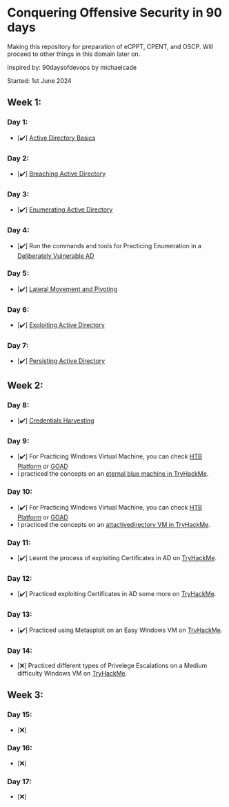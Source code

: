 # Conquering Offensive Security in 90 days
Making this repository for preparation of eCPPT, CPENT, and OSCP. Will proceed to other things in this domain later on.

Inspired by: 90daysofdevops by michaelcade

Started: 1st June 2024
## Week 1:
### Day 1:
- [✔️] [Active Directory Basics](https://tryhackme.com/module/hacking-active-directory)
### Day 2:
- [✔️] [Breaching Active Directory](https://tryhackme.com/module/hacking-active-directory)
### Day 3:
- [✔️] [Enumerating Active Directory](https://tryhackme.com/module/hacking-active-directory)
### Day 4:
- [✔️] Run the commands and tools for Practicing Enumeration in a [Deliberately Vulnerable AD](https://github.com/Orange-Cyberdefense/GOAD)
### Day 5:
- [✔️] [Lateral Movement and Pivoting](https://tryhackme.com/module/hacking-active-directory)
### Day 6:
- [✔️] [Exploiting Active Directory](https://tryhackme.com/module/hacking-active-directory)
### Day 7:
- [✔️] [Persisting Active Directory](https://tryhackme.com/module/hacking-active-directory)

## Week 2:
### Day 8:
- [✔️] [Credentials Harvesting](https://tryhackme.com/module/hacking-active-directory)
### Day 9:
- [✔️] For Practicing Windows Virtual Machine, you can check [HTB Platform](https://hackthebox.com) or [GOAD](https://github.com/Orange-Cyberdefense/GOAD)
- I practiced the concepts on an [eternal blue machine in TryHackMe](https://tryhackme.com/r/room/blue).
### Day 10:
- [✔️] For Practicing Windows Virtual Machine, you can check [HTB Platform](https://hackthebox.com) or [GOAD](https://github.com/Orange-Cyberdefense/GOAD)
- I practiced the concepts on an [attactivedirectory VM in TryHackMe](https://tryhackme.com/r/room/attacktivedirectory).
### Day 11:
- [✔️] Learnt the process of exploiting Certificates in AD on [TryHackMe](https://tryhackme.com/r/room/cve202226923).
### Day 12:
- [✔️] Practiced exploiting Certificates in AD some more on [TryHackMe](https://tryhackme.com/r/room/adcertificatetemplates).
### Day 13:
- [✔️] Practiced using Metasploit on an Easy Windows VM on [TryHackMe](https://tryhackme.com/r/room/ice).
### Day 14:
- [❌] Practiced different types of Privelege Escalations on a Medium difficulty Windows VM on [TryHackMe](https://tryhackme.com/r/room/windows10privesc).

## Week 3:
### Day 15:
- [❌]
### Day 16:
- [❌]
### Day 17:
- [❌]
